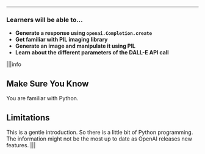 ---

### Learners will be able to...
* **Generate a response using `openai.Completion.create`**
* **Get familiar with PIL imaging library**
* **Generate an image and manipulate it using PIL**
* **Learn about the different parameters of the DALL-E API call**


|||info
## Make Sure You Know
You are familiar with Python.

## Limitations
This is a gentle introduction. So there is a little bit of Python programming. The information might not be the most up to date as OpenAI releases new features.
|||